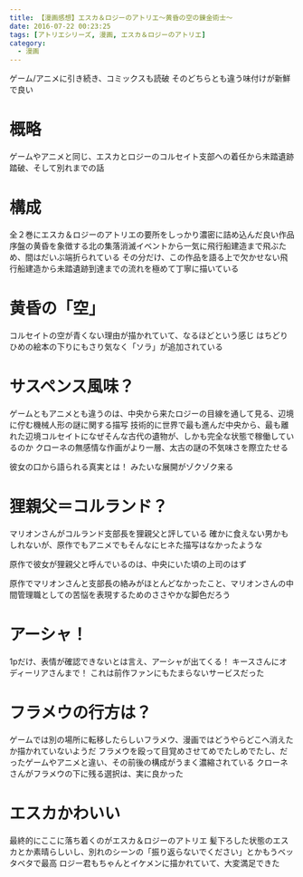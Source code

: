 ```yaml
---
title: 【漫画感想】エスカ＆ロジーのアトリエ～黄昏の空の錬金術士～
date: 2016-07-22 00:23:25
tags: [アトリエシリーズ, 漫画, エスカ＆ロジーのアトリエ]
category:
  - 漫画
---
```


ゲーム/アニメに引き続き、コミックスも読破
そのどちらとも違う味付けが新鮮で良い

<!-- more -->

# 概略

ゲームやアニメと同じ、エスカとロジーのコルセイト支部への着任から未踏遺跡踏破、そして別れまでの話

# 構成

全２巻にエスカ＆ロジーのアトリエの要所をしっかり濃密に詰め込んだ良い作品
序盤の黄昏を象徴する北の集落消滅イベントから一気に飛行船建造まで飛ぶため、間はだいぶ端折られている
その分だけ、この作品を語る上で欠かせない飛行船建造から未踏遺跡到達までの流れを極めて丁寧に描いている

# 黄昏の「空」

コルセイトの空が青くない理由が描かれていて、なるほどという感じ
はちどりひめの絵本の下りにもさり気なく「ソラ」が追加されている

# サスペンス風味？

ゲームともアニメとも違うのは、中央から来たロジーの目線を通して見る、辺境に佇む機械人形の謎に関する描写
技術的に世界で最も進んだ中央から、最も離れた辺境コルセイトになぜそんな古代の遺物が、しかも完全な状態で稼働しているのか
クローネの無感情な作画がより一層、太古の謎の不気味さを際立たせる

彼女の口から語られる真実とは！
みたいな展開がゾクゾク来る

# 狸親父＝コルランド？

マリオンさんがコルランド支部長を狸親父と評している
確かに食えない男かもしれないが、原作でもアニメでもそんなにヒネた描写はなかったような

原作で彼女が狸親父と呼んでいるのは、中央にいた頃の上司のはず

原作でマリオンさんと支部長の絡みがほとんどなかったこと、マリオンさんの中間管理職としての苦悩を表現するためのささやかな脚色だろう

# アーシャ！

1pだけ、表情が確認できないとは言え、アーシャが出てくる！
キースさんにオディーリアさんまで！
これは前作ファンにもたまらないサービスだった

# フラメウの行方は？

ゲームでは別の場所に転移したらしいフラメウ、漫画ではどうやらどこへ消えたか描かれていないようだ
フラメウを殴って目覚めさせてめでたしめでたし、だったゲームやアニメと違い、その前後の構成がうまく濃縮されている
クローネさんがフラメウの下に残る選択は、実に良かった

# エスカかわいい

最終的にここに落ち着くのがエスカ＆ロジーのアトリエ
髪下ろした状態のエスカとか素晴らしいし、別れのシーンの「振り返らないでください」とかもうベッタベタで最高
ロジー君もちゃんとイケメンに描かれていて、大変満足できた
